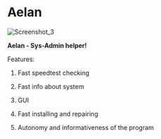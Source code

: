 # Aelan
![Screenshot_3](https://user-images.githubusercontent.com/80444802/202464836-682d5baf-b17d-4bb3-a083-9fc11c91f2ec.png)

**Aelan - Sys-Admin helper!**

Features:

  1) Fast speedtest checking
  
  2) Fast info about system
  
  3) GUI
  
  4) Fast installing and repairing
  
  5) Autonomy and informativeness of the program

